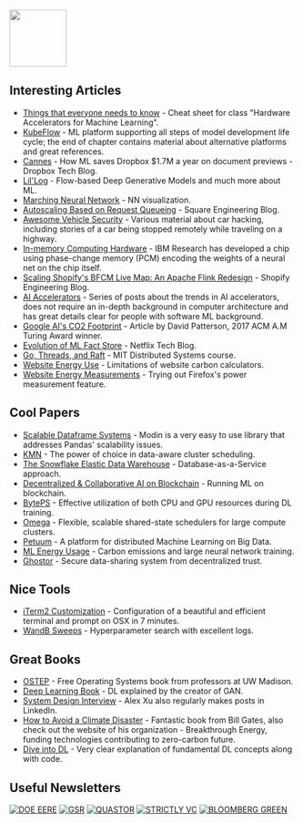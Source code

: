 ### <img src="https://blog.joypixels.com/content/images/2020/09/owl.gif" width="100px">

## Interesting Articles
- [Things that everyone needs to know](https://cs217.stanford.edu/cheat_sheet) - Cheat sheet for class "Hardware Accelerators for Machine Learning".
- [KubeFlow](https://www.oreilly.com/library/view/kubeflow-for-machine/9781492050117/ch01.html) - ML platform supporting all steps of model development life cycle; the end of chapter contains material about alternative platforms and great references.
- [Cannes](https://dropbox.tech/machine-learning/cannes--how-ml-saves-us--1-7m-a-year-on-document-previews) - How ML saves Dropbox $1.7M a year on document previews - Dropbox Tech Blog.
- [Lil'Log](https://lilianweng.github.io/lil-log/2018/10/13/flow-based-deep-generative-models.html) - Flow-based Deep Generative Models and much more about ML.
- [Marching Neural Network](https://arogozhnikov.github.io/3d_nn/) - NN visualization.
- [Autoscaling Based on Request Queueing](https://developer.squareup.com/blog/autoscaling-based-on-request-queuing/) - Square Engineering Blog.
- [Awesome Vehicle Security](https://project-awesome.org/jaredthecoder/awesome-vehicle-security) - Various material about car hacking, including stories of a car being stopped remotely while traveling on a highway.
- [In-memory Computing Hardware](https://analog-ai-demo.mybluemix.net/?utm_medium=OSocial&utm_source=Youtube&utm_content=LHCWW&utm_id=YTDescription-101-what-is-in-memory-computing-mybluemix-analog-ai-demo#results) - IBM Research has developed a chip using phase-change memory (PCM) encoding the weights of a neural net on the chip itself.
- [Scaling Shopify's BFCM Live Map: An Apache Flink Redesign](https://shopify.engineering/bfcm-live-map-2021-apache-flink-redesign) - Shopify Engineering Blog.
- [AI Accelerators](https://medium.com/@adi.fu7/ai-accelerators-part-iv-the-very-rich-landscape-17481be80917) - Series of posts about the trends in AI accelerators, does not require an in-depth background in computer architecture and has great details clear for people with software ML background.
- [Google AI's CO2 Footprint](https://blog.google/technology/ai/minimizing-carbon-footprint/) - Article by David Patterson, 2017 ACM A.M Turing Award winner.
- [Evolution of ML Fact Store](https://netflixtechblog.com/evolution-of-ml-fact-store-5941d3231762) - Netflix Tech Blog.
- [Go, Threads, and Raft](https://www.youtube.com/watch?v=UzzcUS2OHqo&list=PLrw6a1wE39_tb2fErI4-WkMbsvGQk9_UB&index=5) - MIT Distributed Systems course.
- [Website Energy Use](https://www.devsustainability.com/p/approaches-to-calculating-network-website-energy-and-carbon) - Limitations of website carbon calculators.
- [Website Energy Measurements](https://www.green-coding.org/blog/firefox-104-energy-measurements/) - Trying out Firefox's power measurement feature.

## Cool Papers
- [Scalable Dataframe Systems](https://arxiv.org/pdf/2001.00888.pdf) - Modin is a very easy to use library that addresses Pandas' scalability issues.
- [KMN](https://www.usenix.org/conference/osdi14/technical-sessions/presentation/venkataraman) - The power of choice in data-aware cluster scheduling.
- [The Snowflake Elastic Data Warehouse](http://info.snowflake.net/rs/252-RFO-227/images/Snowflake_SIGMOD.pdf) - Database-as-a-Service approach.
- [Decentralized & Collaborative AI on Blockchain](https://arxiv.org/abs/1907.07247) - Running ML on blockchain.
- [BytePS](https://www.usenix.org/conference/osdi20/presentation/jiang) - Effective utilization of both CPU and GPU resources during DL training.
- [Omega](https://static.googleusercontent.com/media/research.google.com/en//pubs/archive/41684.pdf) - Flexible, scalable shared-state schedulers for large compute clusters.
- [Petuum](https://ieeexplore.ieee.org/abstract/document/7239545) - A platform for distributed Machine Learning on Big Data.
- [ML Energy Usage](https://arxiv.org/pdf/2104.10350.pdf) - Carbon emissions and large neural network training.
- [Ghostor](https://www.usenix.org/conference/nsdi20/presentation/hu-yuncong) - Secure data-sharing system from decentralized trust.

## Nice Tools
- [iTerm2 Customization](https://medium.com/@Clovis_app/configuration-of-a-beautiful-efficient-terminal-and-prompt-on-osx-in-7-minutes-827c29391961) - Configuration of a beautiful and efficient terminal and prompt on OSX in 7 minutes.
- [WandB Sweeps](https://wandb.ai/site/sweeps) - Hyperparameter search with excellent logs.

## Great Books
- [OSTEP](https://pages.cs.wisc.edu/~remzi/OSTEP/#book-chapters) - Free Operating Systems book from professors at UW Madison.
- [Deep Learning Book](https://www.deeplearningbook.org/) - DL explained by the creator of GAN.
- [System Design Interview](https://www.amazon.com/System-Design-Interview-Insiders-Guide/dp/1736049119/ref=sr_1_1?qid=1647727224&refinements=p_27%3AAlex+Xu&s=books&sr=1-1&text=Alex+Xu) - Alex Xu also regularly makes posts in LinkedIn.
- [How to Avoid a Climate Disaster](https://www.gatesnotes.com/Energy/My-new-climate-book-is-finally-here) - Fantastic book from Bill Gates, also check out the website of his organization - Breakthrough Energy, funding technologies contributing to zero-carbon future.
- [Dive into DL](https://d2l.ai/index.html) - Very clear explanation of fundamental DL concepts along with code.

## Useful Newsletters
[![DOE EERE](https://img.shields.io/badge/DOE_EERE-blue?style=for-the-badge)](https://www.energy.gov/eere/office-energy-efficiency-renewable-energy)
[![GSR](https://img.shields.io/badge/GSR-orange?style=for-the-badge)](https://www.gsr.io/)
[![QUASTOR](https://img.shields.io/badge/QUASTOR-purple?style=for-the-badge&logo=QUASTOR&logoColor=red)](https://www.quastor.org/)
[![STRICTLY VC](https://img.shields.io/badge/STRICTLY_VC-red?style=for-the-badge&logo=STRICTLY+VC&logoColor=red)](https://www.strictlyvc.com/newsletter/)
[![BLOOMBERG GREEN](https://img.shields.io/badge/BLOOMBERG_GREEN-2ea44f?style=for-the-badge&logo=Bloomberg+Green&logoColor=GREEN)](https://www.bloomberg.com/account/newsletters)

